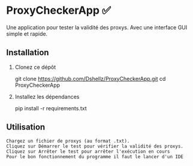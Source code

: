 # ProxyCheckerApp ✅

Une application pour tester la validité des proxys. Avec une interface GUI simple et rapide.

## Installation

1. Clonez ce dépôt

   git clone https://github.com/Dshellz/ProxyCheckerApp.git
   cd ProxyCheckerApp

2. Installez les dépendances

    pip install -r requirements.txt

## Utilisation 

    Chargez un fichier de proxys (au format .txt).
    Cliquez sur Démarrer le test pour vérifier la validité des proxys.
    Cliquez sur Arrêter le test pour arrêter l'exécution en cours
    Pour le bon fonctionnement du programme il faut le lancer d'un IDE
